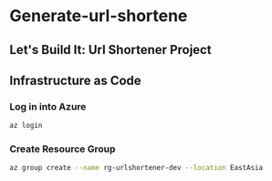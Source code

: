 # Generate-url-shortene

## Let's Build It: Url Shortener Project

## Infrastructure as Code

### Log in  into Azure

```bash
az login 
```

### Create Resource Group

```bash
az group create --name rg-urlshortener-dev --location EastAsia
```
